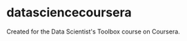 datasciencecoursera
===================

Created for the Data Scientist's Toolbox course on Coursera.
